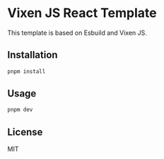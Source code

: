 # Vixen JS React Template

This template is based on Esbuild and Vixen JS.

## Installation

```bash
pnpm install
```

## Usage

```bash
pnpm dev
```

## License

MIT